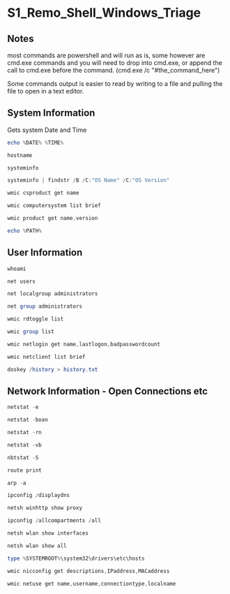 # S1_Remo_Shell_Windows_Triage

## Notes

most commands are powershell and will run as is, some however are cmd.exe commands and you will need to drop into cmd.exe, or append the call to cmd.exe before the command. (cmd.exe /c "#the_command_here")

Some commands output is easier to read by writing to a file and pulling the file to open in a text editor.

## System Information

Gets system Date and Time

```powershell
echo %DATE% %TIME%
```

```powershell
hostname
```

```powershell
systeminfo
```

```powershell
systeminfo | findstr /B /C:"OS Name" /C:"OS Version"
```

```powershell
wmic csproduct get name
```

```powershell
wmic computersystem list brief
```
```powershell
wmic product get name,version
```
```powershell
echo %PATH%
```

## User Information
```powershell
whoami

net users

net localgroup administrators

net group administrators

wmic rdtoggle list

wmic group list

wmic netlogin get name,lastlogon,badpasswordcount

wmic netclient list brief

doskey /history > history.txt
```

## Network Information - Open Connections etc

```powershell
netstat -e

netstat -boan

netstat -rn

netstat -vb

nbtstat -S

route print

arp -a

ipconfig /displaydns

netsh winhttp show proxy

ipconfig /allcompartments /all

netsh wlan show interfaces

netsh wlan show all

type %SYSTEMROOT%\system32\drivers\etc\hosts

wmic nicconfig get descriptions,IPaddress,MACaddress

wmic netuse get name,username,connectiontype,localname
```

